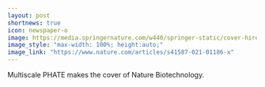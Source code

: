 ```yaml
---
layout: post
shortnews: true
icon: newspaper-o
image: https://media.springernature.com/w440/springer-static/cover-hires/journal/41587/40/5?as=webp&q=95
image_style: "max-width: 100%; height:auto;"
image_link: "https://www.nature.com/articles/s41587-021-01186-x"
---
```


Multiscale PHATE makes the cover of Nature Biotechnology.
